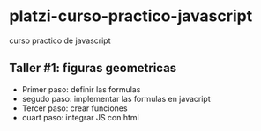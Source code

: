 # platzi-curso-practico-javascript
curso practico de javascript 

## Taller #1: figuras geometricas

- Primer paso: definir las formulas
- segudo paso: implementar las formulas en javacript
- Tercer paso: crear funciones
- cuart paso: integrar JS con html
